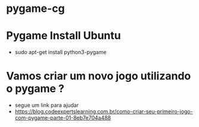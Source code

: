 # pygame-cg

# Pygame Install Ubuntu
- sudo apt-get install python3-pygame

# Vamos criar um novo jogo utilizando o pygame ?
- segue um link para ajudar
- https://blog.codeexpertslearning.com.br/como-criar-seu-primeiro-jogo-com-pygame-parte-01-8eb7e704a488